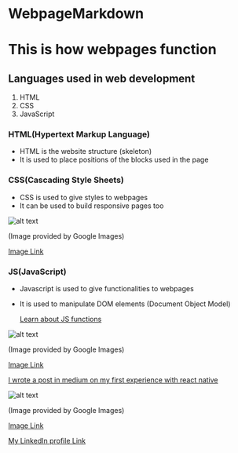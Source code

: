 # WebpageMarkdown

# This is how webpages function

##  Languages used in web development
   
   1. HTML
   2. CSS
   3. JavaScript
   
 
### HTML(Hypertext Markup Language)
    
  * HTML is the website structure (skeleton)
  * It is used to place positions of the blocks used in the page
  
### CSS(Cascading Style Sheets)
  
  * CSS is used to give styles to webpages
  * It can be used to build responsive pages too
  
   ![alt text](https://i.pinimg.com/564x/50/f1/a5/50f1a549940af996bd8ca4c4a919ddc2.jpg)
   
   (Image provided by Google Images)
   
   [Image Link](https://i.pinimg.com/564x/50/f1/a5/50f1a549940af996bd8ca4c4a919ddc2.jpg)
   
   
  
  ### JS(JavaScript)
  
  * Javascript is used to give functionalities to webpages
  * It is used to manipulate DOM elements (Document Object Model)
    
    [Learn about JS functions](https://www.w3schools.com/js/js_functions.asp)
  
  ![alt text](https://pluralsight.imgix.net/paths/path-icons/javascript-36f5949a45.png)
  
  (Image provided by Google Images)
  
  [Image Link](https://pluralsight.imgix.net/paths/path-icons/javascript-36f5949a45.png)
  
  [I wrote a post in medium on my first experience with react native](https://medium.com/magure/my-react-native-app-development-experience-e1fa11eda23b)
  
  ![alt text](https://upload.wikimedia.org/wikipedia/commons/thumb/a/a7/React-icon.svg/1200px-React-icon.svg.png)
  
  (Image provided by Google Images)
  
  [Image Link](https://upload.wikimedia.org/wikipedia/commons/thumb/a/a7/React-icon.svg/1200px-React-icon.svg.png)
  
  [My LinkedIn profile Link](www.linkedin.com/in/deekshith-maram) 
